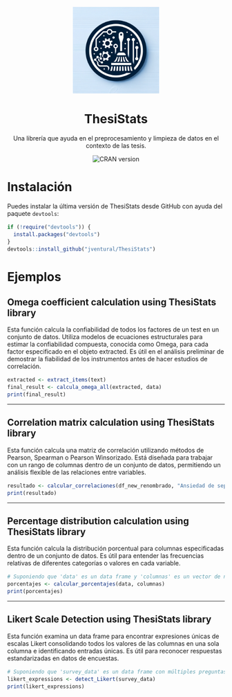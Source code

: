 <p align="center">
  <img src="https://github.com/jventural/ThesiStats/blob/master/Logo_ThesiStats2.png" alt="ThesiStats" width="200" height="200"/>
</p>

<h1 align="center">ThesiStats</h1>

<p align="center">
    Una librería que ayuda en el preprocesamiento y limpieza de datos en el contexto de las tesis.
</p>

<!-- BADGES -->
<p align="center">
  <!-- Si tienes badges, por ejemplo de CRAN, puedes incluirlos aquí: -->
  <img src="https://www.r-pkg.org/badges/version/ThesiStats" alt="CRAN version"/>
</p>


# Instalación
Puedes instalar la última versión de ThesiStats desde GitHub con ayuda del paquete `devtools`:
```r
if (!require("devtools")) {
  install.packages("devtools")
}
devtools::install_github("jventural/ThesiStats")
```
# Ejemplos
## Omega coefficient calculation using ThesiStats library
Esta función calcula la confiabilidad de todos los factores de un test en un conjunto de datos. Utiliza modelos de ecuaciones estructurales para estimar la confiabilidad compuesta, conocida como Omega, para cada factor especificado en el objeto extracted. Es útil en el análisis preliminar de demostrar la fiabilidad de los instrumentos antes de hacer estudios de correlación.
```r
extracted <- extract_items(text)
final_result <- calcula_omega_all(extracted, data)
print(final_result)
```
----
## Correlation matrix calculation using ThesiStats library
Esta función calcula una matriz de correlación utilizando métodos de Pearson, Spearman o Pearson Winsorizado. Está diseñada para trabajar con un rango de columnas dentro de un conjunto de datos, permitiendo un análisis flexible de las relaciones entre variables.

```r
resultado <- calcular_correlaciones(df_new_renombrado, "Ansiedad de separación", "Búsqueda de atención", method = "pearson", winsorize = TRUE)
print(resultado)
```
----

## Percentage distribution calculation using ThesiStats library
Esta función calcula la distribución porcentual para columnas especificadas dentro de un conjunto de datos. Es útil para entender las frecuencias relativas de diferentes categorías o valores en cada variable.

```r
# Suponiendo que 'data' es un data frame y 'columnas' es un vector de nombres de columnas
porcentajes <- calcular_porcentajes(data, columnas)
print(porcentajes)
```

----
## Likert Scale Detection using ThesiStats library
Esta función examina un data frame para encontrar expresiones únicas de escalas Likert consolidando todos los valores de las columnas en una sola columna e identificando entradas únicas. Es útil para reconocer respuestas estandarizadas en datos de encuestas.

```r
# Suponiendo que 'survey_data' es un data frame con múltiples preguntas de escala Likert
likert_expressions <- detect_Likert(survey_data)
print(likert_expressions)

```

